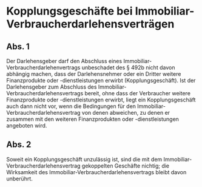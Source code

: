 # Kopplungsgeschäfte bei Immobiliar-Verbraucherdarlehensverträgen



## Abs. 1

 Der Darlehensgeber darf den Abschluss eines Immobiliar-Verbraucherdarlehenvertrags unbeschadet des § 492b nicht davon abhängig machen, dass der Darlehensnehmer oder ein Dritter weitere Finanzprodukte oder -dienstleistungen erwirbt (Kopplungsgeschäft). Ist der Darlehensgeber zum Abschluss des Immobiliar-Verbraucherdarlehensvertrags bereit, ohne dass der Verbraucher weitere Finanzprodukte oder -dienstleistungen erwirbt, liegt ein Kopplungsgeschäft auch dann nicht vor, wenn die Bedingungen für den Immobiliar-Verbraucherdarlehensvertrag von denen abweichen, zu denen er zusammen mit den weiteren Finanzprodukten oder -dienstleistungen angeboten wird.

## Abs. 2

 Soweit ein Kopplungsgeschäft unzulässig ist, sind die mit dem Immobiliar-Verbraucherdarlehensvertrag gekoppelten Geschäfte nichtig; die Wirksamkeit des Immobiliar-Verbraucherdarlehensvertrags bleibt davon unberührt. 

